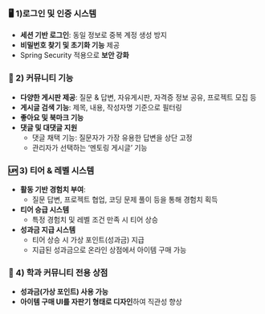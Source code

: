 ### **🖥️ 1)로그인 및 인증 시스템**

- **세션 기반 로그인**: 동일 정보로 중복 계정 생성 방지
- **비밀번호 찾기 및 초기화 기능** 제공
- Spring Security 적용으로 **보안 강화**

### **📢 2) 커뮤니티 기능**

- **다양한 게시판 제공**: 질문 & 답변, 자유게시판, 자격증 정보 공유, 프로젝트 모집 등
- **게시글 검색 기능**: 제목, 내용, 작성자명 기준으로 필터링
- **좋아요 및 북마크 기능**
- **댓글 및 대댓글 지원**
    - 댓글 채택 기능: 질문자가 가장 유용한 답변을 상단 고정
    - 관리자가 선택하는 ‘멘토링 게시글’ 기능

### **🆙 3) 티어 & 레벨 시스템**

- **활동 기반 경험치 부여**:
    - 질문 답변, 프로젝트 협업, 코딩 문제 풀이 등을 통해 경험치 획득
- **티어 승급 시스템**
    - 특정 경험치 및 레벨 조건 만족 시 티어 상승
- **성과금 지급 시스템**
    - 티어 상승 시 가상 포인트(성과금) 지급
    - 지급된 성과금으로 온라인 상점에서 아이템 구매 가능

### **🛒 4) 학과 커뮤니티 전용 상점**

- **성과금(가상 포인트) 사용 가능**
- **아이템 구매 UI를 자판기 형태로 디자인**하여 직관성 향상

